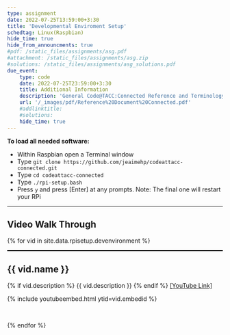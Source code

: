 ```yaml
---
type: assignment
date: 2022-07-25T13:59:00+3:30
title: 'Developmental Enviroment Setup'
schedtag: Linux(Raspbian)
hide_time: true
hide_from_announcments: true
#pdf: /static_files/assignments/asg.pdf
#attachment: /static_files/assignments/asg.zip
#solutions: /static_files/assignments/asg_solutions.pdf
due_event: 
    type: code
    date: 2022-07-25T23:59:00+3:30
    title: Additional Information 
    description: 'General Code@TACC:Connected Reference and Terminology'
    url: '/_images/pdf/Reference%20Document%20Connected.pdf'
    #addlinktitle: 
    #solutions: 
    hide_time: true
---
```

**To load all needed software:**

- Within Raspbian open a Terminal window
- Type `git clone https://github.com/jeaimehp/codeattacc-connected.git`
- Type `cd codeattacc-connected`
- Type `./rpi-setup.bash`
- Press `y` and press [Enter] at any prompts. Note: The final one will restart your RPi
 
 ---
## Video Walk Through
{% for vid in site.data.rpisetup.devenvironment %}
<div style="border-top: 2px solid black;">
<h2>{{ vid.name }}</h2>
{% if vid.description %}
{{ vid.description }}
{% endif %}
<a href="{{ vid.youtubelink }}">[YouTube Link]</a>
<br>

{% include youtubeembed.html  ytid=vid.embedid %}

<br>


{% endfor %}
</div>